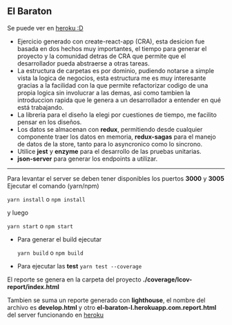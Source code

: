 ## El Baraton 

Se puede ver en [heroku :D](https://el-baraton-l.herokuapp.com/)

- Ejercicio generado con create-react-app (CRA), esta desicion fue basada en dos hechos muy importantes, el tiempo para generar el proyecto y la comunidad detras de CRA que permite que el desarrollador pueda abstraerse a otras tareas.
- La estructura de carpetas es por dominio, pudiendo notarse a simple vista la logica de negocios, esta estructura me es muy interesante gracias a la facilidad con la que permite refactorizar codigo de una propia logica sin involucrar a las demas, asi como tambien la introduccion rapida que le genera a un desarrollador a entender en qué está trabajando.
- La libreria para el diseño la elegi por cuestiones de tiempo, me facilito pensar en los diseños.
- Los datos se almacenan con **redux**, permitiendo desde cualquier componente traer los datos en memoria, **redux-sagas** para el manejo de datos de la store, tanto para lo asyncronico como lo sincrono.
- Utilice **jest** y **enzyme** para el desarrollo de las pruebas unitarias.
- **json-server** para generar los endpoints a utilizar.

-----

Para levantar el server se deben tener disponibles los puertos **3000** y **3005**
Ejecutar el comando (yarn/npm)

`yarn install` o `npm install`

y luego

`yarn start` o `npm start`

- Para generar el build ejecutar
  
  `yarn build` o `npm build`

- Para ejecutar las **test**
  `yarn test --coverage`

El reporte se genera en la carpeta del proyecto **./coverage/lcov-report/index.html**

Tambien se suma un reporte generado con **lighthouse**, el nombre del archivo es **develop.html**
y otro **el-baraton-l.herokuapp.com.report.html** del server funcionando en [heroku](https://el-baraton-l.herokuapp.com/)